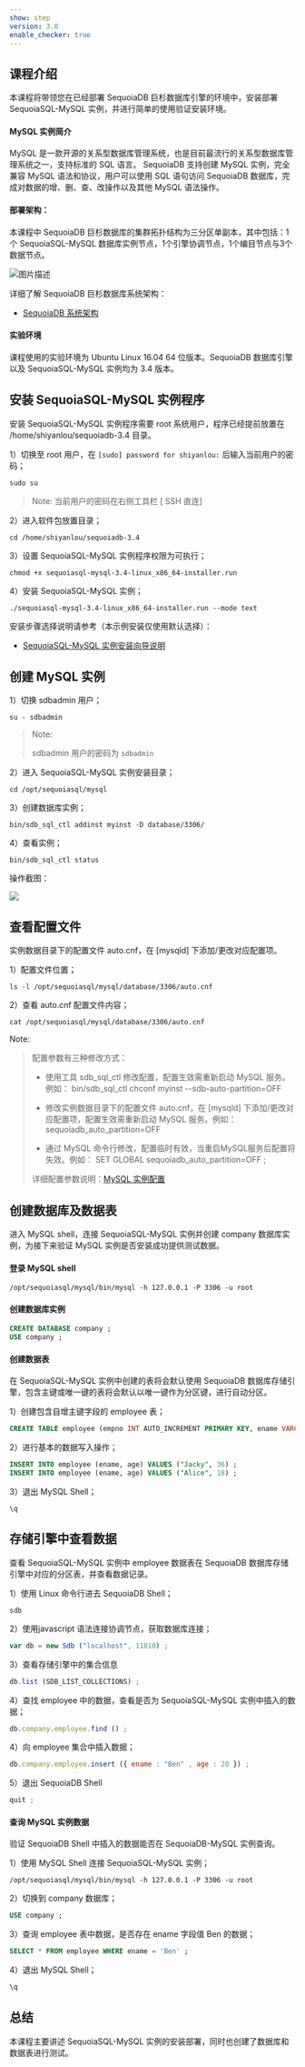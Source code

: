 ```yaml
---
show: step
version: 3.0
enable_checker: true
---
```



## 课程介绍
本课程将带领您在已经部署 SequoiaDB 巨杉数据库引擎的环境中，安装部署 SequoiaSQL-MySQL 实例，并进行简单的使用验证安装环境。

#### MySQL 实例简介
MySQL 是一款开源的关系型数据库管理系统，也是目前最流行的关系型数据库管理系统之一，支持标准的 SQL 语言。 SequoiaDB 支持创建 MySQL 实例，完全兼容 MySQL 语法和协议，用户可以使用 SQL 语句访问 SequoiaDB 数据库，完成对数据的增、删、查、改操作以及其他 MySQL 语法操作。

#### 部署架构：
本课程中 SequoiaDB 巨杉数据库的集群拓扑结构为三分区单副本，其中包括：1个 SequoiaSQL-MySQL 数据库实例节点，1个引擎协调节点，1个编目节点与3个数据节点。

![图片描述](https://doc.shiyanlou.com/courses/1469/1207281/8d88e6faed223a26fcdc66fa2ef8d3c5)

详细了解 SequoiaDB 巨杉数据库系统架构：
* [SequoiaDB 系统架构](http://doc.sequoiadb.com/cn/sequoiadb-cat_id-1519649201-edition_id-0)

#### 实验环境
课程使用的实验环境为 Ubuntu Linux 16.04 64 位版本。SequoiaDB 数据库引擎以及 SequoiaSQL-MySQL 实例均为 3.4 版本。


##  安装 SequoiaSQL-MySQL 实例程序
安装 SequoiaSQL-MySQL 实例程序需要 root 系统用户，程序已经提前放置在 /home/shiyanlou/sequoiadb-3.4 目录。

1）切换至 root 用户，在 `[sudo] password for shiyanlou:` 后输入当前用户的密码；

```shell
sudo su
```
> Note:
> 当前用户的密码在右侧工具栏 [ SSH 直连]

2）进入软件包放置目录；

```shell
cd /home/shiyanlou/sequoiadb-3.4
```

3）设置 SequoiaSQL-MySQL 实例程序权限为可执行；

```shell
chmod +x sequoiasql-mysql-3.4-linux_x86_64-installer.run  
```
4）安装 SequoiaSQL-MySQL 实例；

```shell
./sequoiasql-mysql-3.4-linux_x86_64-installer.run --mode text
```
安装步骤选择说明请参考（本示例安装仅使用默认选择）：
* [SequoiaSQL-MySQL 实例安装向导说明](http://doc.sequoiadb.com/cn/sequoiadb-cat_id-1521595270-edition_id-0)


## 创建 MySQL 实例

1）切换 sdbadmin 用户；

```shell
su - sdbadmin
```
> Note:
>
> sdbadmin 用户的密码为 `sdbadmin`

2）进入 SequoiaSQL-MySQL 实例安装目录；

```shell
cd /opt/sequoiasql/mysql
```

3）创建数据库实例；

```shell
bin/sdb_sql_ctl addinst myinst -D database/3306/
```

4）查看实例；

```shell
bin/sdb_sql_ctl status
```

操作截图：

![](https://doc.shiyanlou.com/courses/1539/1207281/afd8e3ad9fafd763b9fe9784426b2e03-0)

## 查看配置文件

实例数据目录下的配置文件 auto.cnf，在 [mysqld] 下添加/更改对应配置项。

1）配置文件位置；

```shell
ls -l /opt/sequoiasql/mysql/database/3306/auto.cnf
```

2）查看 auto.cnf 配置文件内容；

```shell
cat /opt/sequoiasql/mysql/database/3306/auto.cnf
```

Note:
>配置参数有三种修改方式： 
>- 使用工具 sdb_sql_ctl 修改配置，配置生效需重新启动 MySQL 服务。例如：
> bin/sdb_sql_ctl chconf myinst --sdb-auto-partition=OFF
> 
> - 修改实例数据目录下的配置文件 auto.cnf，在 [mysqld] 下添加/更改对应配置项，配置生效需重新启动 MySQL 服务。例如：
> sequoiadb_auto_partition=OFF
> 
> - 通过 MySQL 命令行修改，配置临时有效，当重启MySQL服务后配置将失效。例如：
> SET GLOBAL sequoiadb_auto_partition=OFF ;
>
> 详细配置参数说明：[MySQL 实例配置](http://doc.sequoiadb.com/cn/SequoiaDB-cat_id-1566551297-edition_id-304#引擎配置使用说明)

## 创建数据库及数据表

进入 MySQL shell，连接 SequoiaSQL-MySQL 实例并创建 company 数据库实例，为接下来验证 MySQL 实例是否安装成功提供测试数据。

#### 登录 MySQL shell 

```shell
/opt/sequoiasql/mysql/bin/mysql -h 127.0.0.1 -P 3306 -u root
```

#### 创建数据库实例

```sql
CREATE DATABASE company ;
USE company ;
```

#### 创建数据表
在 SequoiaSQL-MySQL 实例中创建的表将会默认使用 SequoiaDB 数据库存储引擎，包含主键或唯一键的表将会默认以唯一键作为分区键，进行自动分区。


1）创建包含自增主键字段的 employee 表；

```sql
CREATE TABLE employee (empno INT AUTO_INCREMENT PRIMARY KEY, ename VARCHAR(128), age INT) ;
```

2）进行基本的数据写入操作；

```sql
INSERT INTO employee (ename, age) VALUES ("Jacky", 36) ;
INSERT INTO employee (ename, age) VALUES ("Alice", 18) ;
```

3）退出 MySQL Shell；

```shell
\q
```

## 存储引擎中查看数据
查看 SequoiaSQL-MySQL 实例中 employee 数据表在 SequoiaDB 数据库存储引擎中对应的分区表，并查看数据记录。

1）使用 Linux 命令行进去 SequoiaDB Shell；

```shell
sdb
```
2）使用javascript 语法连接协调节点，获取数据库连接；

```javascript
var db = new Sdb ("localhost", 11810) ;
```

3）查看存储引擎中的集合信息

```javascript
db.list (SDB_LIST_COLLECTIONS) ;
```

4）查找 employee 中的数据，查看是否为 SequoiaSQL-MySQL 实例中插入的数据；

```javascript
db.company.employee.find () ;
```

4）向 employee 集合中插入数据；

```javascript
db.company.employee.insert ({ ename : "Ben" , age : 20 }) ;
```

5）退出 SequoiaDB Shell

```javascript
quit ;
```

#### 查询 MySQL 实例数据

验证 SequoiaDB Shell 中插入的数据能否在 SequoiaDB-MySQL 实例查询。

1）使用 MySQL Shell 连接 SequoiaSQL-MySQL 实例；

```shell
/opt/sequoiasql/mysql/bin/mysql -h 127.0.0.1 -P 3306 -u root
```

2）切换到 company 数据库；

```sql
USE company ;
```
3）查询 employee 表中数据，是否存在 ename 字段值 Ben 的数据；

```sql
SELECT * FROM employee WHERE ename = 'Ben' ;
```

4）退出 MySQL Shell；

```sql
\q
```

## 总结
本课程主要讲述 SequoiaSQL-MySQL 实例的安装部署，同时也创建了数据库和数据表进行测试。
